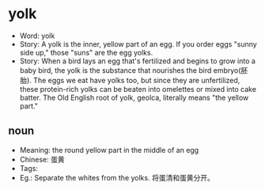 # yolk

- Word: yolk
- Story: A yolk is the inner, yellow part of an egg. If you order eggs "sunny side up," those "suns" are the egg yolks.
- Story: When a bird lays an egg that's fertilized and begins to grow into a baby bird, the yolk is the substance that nourishes the bird embryo(胚胎). The eggs we eat have yolks too, but since they are unfertilized, these protein-rich yolks can be beaten into omelettes or mixed into cake batter. The Old English root of yolk, geolca, literally means "the yellow part."

## noun

- Meaning: the round yellow part in the middle of an egg
- Chinese: 蛋黄
- Tags: 
- Eg.: Separate the whites from the yolks. 将蛋清和蛋黄分开。

